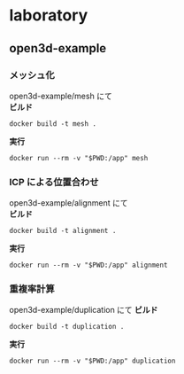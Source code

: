 # laboratory

## open3d-example

### メッシュ化

open3d-example/mesh にて  
**ビルド**

```
docker build -t mesh .
```

**実行**

```
docker run --rm -v "$PWD:/app" mesh
```

### ICP による位置合わせ

open3d-example/alignment にて  
**ビルド**

```
docker build -t alignment .
```

**実行**

```
docker run --rm -v "$PWD:/app" alignment
```

### 重複率計算

open3d-example/duplication にて
**ビルド**

```
docker build -t duplication .
```

**実行**

```
docker run --rm -v "$PWD:/app" duplication
```
